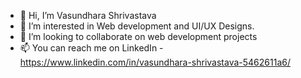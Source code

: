 - 👋 Hi, I’m Vasundhara Shrivastava
- 👀 I’m interested in Web development and UI/UX Designs.
- 💞️ I’m looking to collaborate on web development projects
- 📫 You can reach me on LinkedIn - https://www.linkedin.com/in/vasundhara-shrivastava-5462611a6/

<!---
vasundhara-2201/vasundhara-2201 is a ✨ special ✨ repository because its `README.md` (this file) appears on your GitHub profile.
You can click the Preview link to take a look at your changes.
--->
